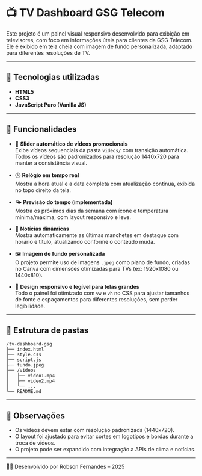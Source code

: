 # 📺 TV Dashboard GSG Telecom

Este projeto é um painel visual responsivo desenvolvido para exibição em televisores, com foco em informações úteis para clientes da GSG Telecom. Ele é exibido em tela cheia com imagem de fundo personalizada, adaptado para diferentes resoluções de TV.

---
## 🚀 Tecnologias utilizadas

- **HTML5**
- **CSS3**
- **JavaScript Puro (Vanilla JS)**

---
## 🎯 Funcionalidades

- 🎥 **Slider automático de vídeos promocionais**  
  Exibe vídeos sequenciais da pasta `videos/` com transição automática. Todos os vídeos são padronizados para resolução 1440x720 para manter a consistência visual.

- 🕒 **Relógio em tempo real**  
  Mostra a hora atual e a data completa com atualização contínua, exibida no topo direito da tela.

- 🌤️ **Previsão do tempo (implementada)**  
  Mostra os próximos dias da semana com ícone e temperatura mínima/máxima, com layout responsivo e leve.

- 📰 **Notícias dinâmicas**  
  Mostra automaticamente as últimas manchetes em destaque com horário e título, atualizando conforme o conteúdo muda.

- 🖼️ **Imagem de fundo personalizada**  
  O projeto permite uso de imagens `.jpeg` como plano de fundo, criadas no Canva com dimensões otimizadas para TVs (ex: 1920x1080 ou 1440x810).  

- 🎯 **Design responsivo e legível para telas grandes**  
  Todo o painel foi otimizado com `vw` e `vh` no CSS para ajustar tamanhos de fonte e espaçamentos para diferentes resoluções, sem perder legibilidade.

---
## 📁 Estrutura de pastas

```
/tv-dashboard-gsg
├── index.html
├── style.css
├── script.js
├── fundo.jpeg
├── /videos
│   ├── video1.mp4
│   ├── video2.mp4
│   └── ...
└── README.md
```

---
## 📌 Observações

- Os vídeos devem estar com resolução padronizada (1440x720).
- O layout foi ajustado para evitar cortes em logotipos e bordas durante a troca de vídeos.
- O projeto pode ser expandido com integração a APIs de clima e notícias.

---
👨‍💻 Desenvolvido por Robson Fernandes – 2025
